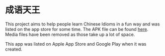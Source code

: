 # 成语天王

This project aims to help people learn Chinese Idioms in a fun way and was listed on the app store for some time. The APK file can be found [here](./Release.apk). Media files have been removed as those take up a lot of space.

This app was listed on Apple App Store and Google Play when it was created.
